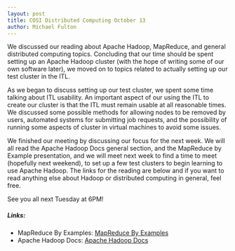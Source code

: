 ```yaml
---
layout: post
title: COSI Distributed Computing October 13
author: Michael Fulton
---
```

We discussed our reading about Apache Hadoop, MapReduce, and general distributed computing 
topics.  Concluding that our time should be spent setting up an Apache Hadoop cluster 
(with the hope of writing some of our own software later), we moved on to topics 
related to actually setting up our test cluster in the ITL.

As we began to discuss setting up our test cluster, we spent some time talking about ITL 
usability.  An important aspect of our using the ITL to create our cluster is that the 
ITL must remain usable at all reasonable times. We discussed some possible methods for 
allowing nodes to be removed by users, automated systems for submitting job requests, 
and the possibility of running some aspects of cluster in virtual machines to avoid some 
issues.

We finished our meeting by discussing our focus for the next week.  We will all read the 
Apache Hadoop Docs general section, and the MapReduce by Example presentation, and  we 
will meet next week to find a time to meet (hopefully next weekend), to set up a few 
test clusters to begin learning to use Apache Hadoop. The links for the reading are below 
and if you want to read anything else about Hadoop or distributed computing in general, 
feel free.

See you all next Tuesday at 6PM!

##### Links:
- MapReduce By Examples: [MapReduce By Examples](http://www.slideshare.net/andreaiacono/mapreduce-34478449)
- Apache Hadoop Docs: [Apache Hadoop Docs](https://hadoop.apache.org/docs/stable)
